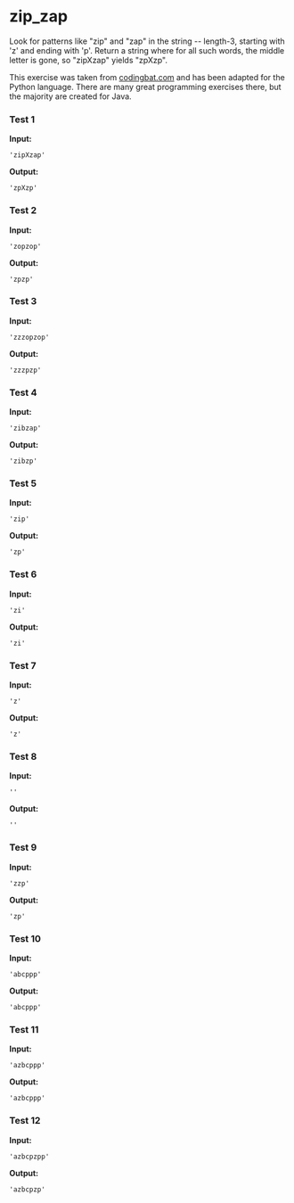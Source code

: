 # zip_zap





Look for patterns like "zip" and "zap" in the string -- length-3, starting with 'z' and ending with 'p'. Return a string where for all such words, the middle letter is gone, so "zipXzap" yields "zpXzp".

This exercise was taken from [codingbat.com](https://codingbat.com/prob/p180759) and has been adapted for the Python language. There are many great programming exercises there, but the majority are created for Java.






### Test 1
**Input:**
```
'zipXzap'
```
**Output:**
```
'zpXzp'
```
### Test 2
**Input:**
```
'zopzop'
```
**Output:**
```
'zpzp'
```
### Test 3
**Input:**
```
'zzzopzop'
```
**Output:**
```
'zzzpzp'
```
### Test 4
**Input:**
```
'zibzap'
```
**Output:**
```
'zibzp'
```
### Test 5
**Input:**
```
'zip'
```
**Output:**
```
'zp'
```
### Test 6
**Input:**
```
'zi'
```
**Output:**
```
'zi'
```
### Test 7
**Input:**
```
'z'
```
**Output:**
```
'z'
```
### Test 8
**Input:**
```
''
```
**Output:**
```
''
```
### Test 9
**Input:**
```
'zzp'
```
**Output:**
```
'zp'
```
### Test 10
**Input:**
```
'abcppp'
```
**Output:**
```
'abcppp'
```
### Test 11
**Input:**
```
'azbcppp'
```
**Output:**
```
'azbcppp'
```
### Test 12
**Input:**
```
'azbcpzpp'
```
**Output:**
```
'azbcpzp'
```

